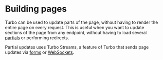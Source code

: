 # Building pages

Turbo can be used to update parts of the page, without having to render the entire page on every request. This is useful when you want to update sections of the page from any endpoint, without having to load several [partials](../../templates/partials) or performing redirects.

Partial updates uses Turbo Streams, a feature of Turbo that sends page updates via [forms](../../../controllers/forms) or [WebSockets](../../../controllers/websockets).
